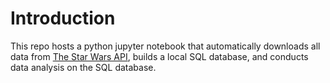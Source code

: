 # Introduction
This repo hosts a python jupyter notebook that automatically downloads all data from [The Star Wars API](https://swapi.dev/), builds a local SQL database, and conducts data analysis on the SQL database.